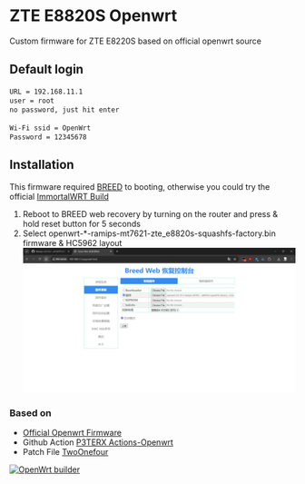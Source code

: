 # ZTE E8820S Openwrt
Custom firmware for ZTE E8220S based on official openwrt source

## Default login
```
URL = 192.168.11.1
user = root
no password, just hit enter

Wi-Fi ssid = OpenWrt
Password = 12345678
```

## Installation
This firmware required [BREED](https://breed.hackpascal.net/) to booting, otherwise you could try the official [ImmortalWRT Build](https://firmware-selector.immortalwrt.org/)

1. Reboot to BREED web recovery by turning on the router and press & hold reset button for 5 seconds
2. Select openwrt-*-ramips-mt7621-zte_e8820s-squashfs-factory.bin firmware & HC5962 layout
![Installation](image/BREED.webp)

### Based on
- [Official Openwrt Firmware](https://github.com/openwrt/openwrt)
- Github Action [P3TERX Actions-Openwrt](https://github.com/P3TERX/Actions-OpenWrt/)
- Patch File [TwoOnefour](https://github.com/TwoOnefour/E8820S-OpenWrt)

[![OpenWrt builder](https://github.com/srt19/ZTE-E8820S/actions/workflows/openwrt-builder.yml/badge.svg?event=release)](https://github.com/srt19/ZTE-E8820S/actions/workflows/openwrt-builder.yml)
